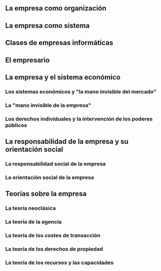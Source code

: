 ## La empresa como organización
## La empresa como sistema
## Clases de empresas informáticas
## El empresario
## La empresa y el sistema económico
### Los sistemas económicos y "la mano invisible del mercado"
### La "mano invisible de la empresa"
### Los derechos individuales y la intervención de los poderes públicos
## La responsabilidad de la empresa y su orientación social
### La responsabilidad social de la empresa
### La orientación social de la empresa
## Teorías sobre la empresa
### La teoría neoclásica
### La teoría de la agencia
### La teoría de los costes de transacción
### La teoría de los derechos de propiedad
### La teoría de los recursos y las capacidades

